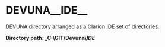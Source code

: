 # DEVUNA__IDE__
DEVUNA directory arranged as a Clarion IDE set of directories.

**Directory path: _C:\\__GIT__\\Devuna\\___IDE___**
